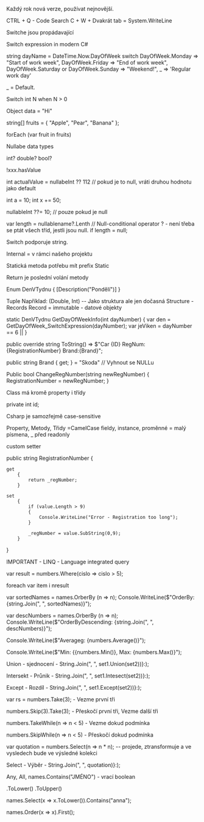 Každý rok nová verze, používat nejnovější.

CTRL + Q - Code Search
C + W + Dvakrát tab = System.WriteLine

Switche jsou propádavající

Switch expression in modern C#

string dayName = DateTime.Now.DayOfWeek switch
	DayOfWeek.Monday => "Start of work week",
	DayOfWeek.Friday => "End of work week",
	DayOfWeek.Saturday or DayOfWeek.Sunday => "Weekend!",
	_ => 'Regular work day'

_ = Default.


Switch int N when N > 0

Object data = "Hi"

string[] fruits = { "Apple", "Pear", "Banana" };


forEach (var fruit in fruits)


Nullabe data types

int?
double?
bool?

!xxx.hasValue

int actualValue = nullabeInt ?? 112 // pokud je to null, vráti druhou hodnotu jako default

int a = 10;
int x += 50;

nullableInt ??= 10; // pouze pokud je null


var length = nullablename?.Lenth // Null-conditional operator ? - není třeba se ptát všech tříd, jestli jsou null.
if length = null;

Switch podporuje string.


Internal = v rámci našeho projektu

Statická metoda potřebu mít prefix Static

Return je poslední volání metody

Enum DenVTydnu
{ 
	[Description("Pondělí")]
}

Tuple Například: (Double, Int) -- Jako struktura ale jen dočasná
Structure - Records
Record = immutable - datové objekty


static DenVTydnu GetDayOfWeekInfo(int dayNumber)
{
	var den = GetDayOfWeek_SwitchExpression(dayNumber);
	var jeViken = dayNumber == 6 ||
}

public override string ToString()
	=> $"Car {ID} RegNum: {RegistrationNumber} Brand:{Brand}";

public string Brand { get; } = "Skoda" // Vyhnout se NULLu

Public bool ChangeRegNumber(string newRegNumber)
{
	RegistrationNumber = newRegNumber;
}


Class má kromě property i třídy

private int id;

Csharp je samozřejmě case-sensitive

Property, Metody, Třidy =CamelCase
fieldy, instance, proměnné = malý písmena, _ před readonly


custom setter

public string RegistrationNumber
{

	get
		{
 			return _regNumber;
		}

	set 
		{
			if (value.Length > 9) 
			{
				Console.WriteLine("Error - Registration too long");
			}

			_regNumber = value.SubString(0,9);
		}
}





IMPORTANT - LINQ - Language integrated query


var result = numbers.Where(cislo => cislo > 5);

foreach var item i nresult

var sortedNames = names.OrberBy (n => n);
Console.WriteLine($"OrderBy: {string.Join(", ", sortedNames)}");

var descNumbers = names.OrberBy (n => n);
Console.WriteLine($"OrderByDescending: {string.Join(", ", descNumbers)}");

Console.WriteLine($"Averageg: {numbers.Average()}");

Console.WriteLine($"Min: {{numbers.Min()}, Max: {numbers.Max()}");

Union - sjednocení - String.Join(", ", set1.Union(set2))}:);

Intersekt - Průnik - String.Join(", ", set1.Intesect(set2))}:);

Except - Rozdíl - String.Join(", ", set1.Except(set2))}:);

var rs = numbers.Take(3); - Vezme první tři


numbers.Skip(3).Take(3); - Přeskočí první tři, Vezme další tři

numbers.TakeWhile(n => n < 5) - Vezme dokud podmínka

numbers.SkipWhile(n => n < 5) - Přeskočí dokud podmínka

var quotation = numbers.Select(n => n * n); -- projede, ztransformuje a ve vysledech bude ve výsledné kolekci

Select - Výběr - String.Join(", ", quotation)}:);

Any, All, 
names.Contains("JMÉNO") - vrací boolean

.ToLower() 
.ToUpper()


names.Select(x => x.ToLower()).Contains("anna");

names.Order(x => x).First();